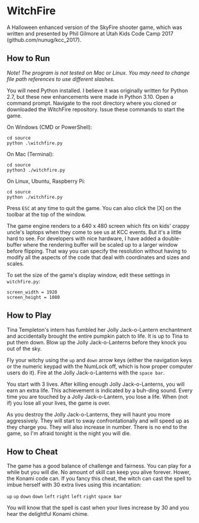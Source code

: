 # WitchFire
A Halloween enhanced version of the SkyFire shooter game, which was written and presented by Phil Gilmore at Utah Kids Code Camp 2017 (github.com/nunug/kcc_2017).

## How to Run
_Note! 
The program is not tested on Mac or Linux.  You may need to change file path references to use different slashes._

You will need Python installed. I believe it was originally written for Python 2.7, but these new enhancements were made in Python 3.10.  Open a command prompt.  Navigate to the root directory where you cloned or downloaded the WitchFire repository.  Issue these commands to start the game.

On Windows (CMD or PowerShell):
```
cd source
python .\witchfire.py
```

On Mac (Terminal):
```
cd source
python3 ./witchfire.py
```

On Linux, Ubuntu, Raspberry Pi:
```
cd source
python ./witchfire.py
```


Press `ESC` at any time to quit the game.  You can also click the [X] on the toolbar at the top of the window.

The game engine renders to a 640 x 480 screen which fits on kids' crappy uncle's laptops when they come to see us at KCC events.  But it's a little hard to see.  For developers with nice hardware, I have added a double-buffer where the rendering buffer will be scaled up to a larger window before flipping.  That way you can specify the resolution without having to modify all the aspects of the code that deal with coordinates and sizes and scales.

To set the size of the game's display window, edit these settings in `witchfire.py`:

```
screen_width = 1920
screen_height = 1080
```

## How to Play
Tina Templeton's intern has fumbled her Jolly Jack-o-Lantern enchantment and accidentally brought the entire pumpkin patch to life.  It is up to Tina to put them down.  Blow up the Jolly Jack-o-Lanterns before they knock you out of the sky.

Fly your witchy using the `up` and `down` arrow keys (either the navigation keys or the numeric keypad with the NumLock off, which is how proper computer users do it).  Fire at the Jolly Jack-o-Lanterns with the `space bar`.

You start with 3 lives.  After killing enough Jolly Jack-o-Lanterns, you will earn an extra life.  This achievement is indicated by a buh-ding sound.  Every time you are touched by a Jolly Jack-o-Lantern, you lose a life.  When (not if) you lose all your lives, the game is over.

As you destroy the Jolly Jack-o-Lanterns, they will haunt you more aggressively.  They will start to sway confrontationally and will speed up as they charge you.  They will also increase in number.   There is no end to the game, so I'm afraid tonight is the night you will die.  

## How to Cheat
The game has a good balance of challenge and fairness.  You can play for a while but you will die.  No amount of skill can keep you alive forever.  Hower, the Konami code can.  If you fancy this cheat, the witch can cast the spell to imbue herself with 30 extra lives using this incantation:

`up`
`up`
`down`
`down`
`left`
`right`
`left`
`right`
`space bar`

You will know that the spell is cast when your lives increase by 30 and you hear the delightful Konami chime.
